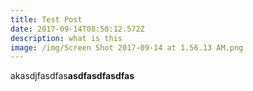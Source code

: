```yaml
---
title: Test Post
date: 2017-09-14T08:50:12.572Z
description: what is this
image: /img/Screen Shot 2017-09-14 at 1.56.13 AM.png
---
```

akasdjfasdfas**asdfasdfasdfas**

